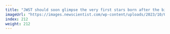 ```yaml
---
title: "JWST should soon glimpse the very first stars born after the big bang"
imageUrl: "https://images.newscientist.com/wp-content/uploads/2023/10/04182206/SEI_174409669.jpg?width=788"
index: 212
weight: 212
---
```

